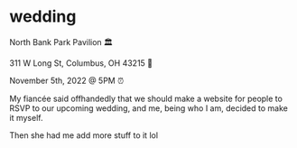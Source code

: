 # wedding
 
North Bank Park Pavilion 🏛️

311 W Long St, Columbus, OH 43215 📍

November 5th, 2022 @ 5PM ⏰

My fiancée said offhandedly that we should make a website for people to RSVP to our upcoming wedding, and me, being who I am, decided to make it myself.

Then she had me add more stuff to it lol